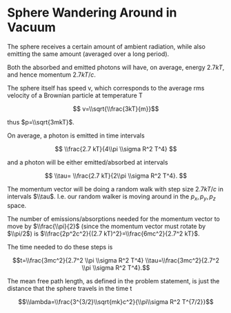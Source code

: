 # Sphere Wandering Around in Vacuum

The sphere receives a certain amount of ambient radiation, while also emitting the same amount (averaged over a long period). 

Both the absorbed and emitted photons will have, on average, energy $2.7 kT$, and hence momentum $2.7 kT/c$.

The sphere itself has speed v, which corresponds to the average rms velocity of a Brownian particle at temperature T

$$ v=\\sqrt{\\frac{3kT}{m}}$$

thus $p=\\sqrt{3mkT}$.

On average, a photon is emitted in time intervals

$$ \\frac{2.7 kT}{4\\pi \\sigma R^2 T^4} $$

and a photon will be either emitted/absorbed at intervals

$$ \\tau= \\frac{2.7 kT}{2\\pi \\sigma R^2 T^4}. $$

The momentum vector will be doing a random walk with step size $2.7 kT/c$ in intervals $\\tau$. I.e. our random walker is moving around in the $p_x, p_y, p_z$ space.

The number of emissions/absorptions needed for the momentum vector to move by $\\frac{\\pi}{2}$ (since the momentum vector must rotate by $\\pi/2$) is  $\\frac{2p^2c^2}{(2.7 kT)^2}=\\frac{6mc^2}{2.7^2 kT}$.

The time needed to do these steps is 

$$t=\\frac{3mc^2}{2.7^2 \\pi \\sigma R^2 T^4} \\tau=\\frac{3mc^2}{2.7^2 \\pi \\sigma R^2 T^4}.$$
 
The mean free path length, as defined in the problem statement, is just the distance that the sphere travels in the time t

$$\\lambda=\\frac{3^{3/2}\\sqrt{mk}c^2}{\\pi\\sigma R^2 T^{7/2}}$$
